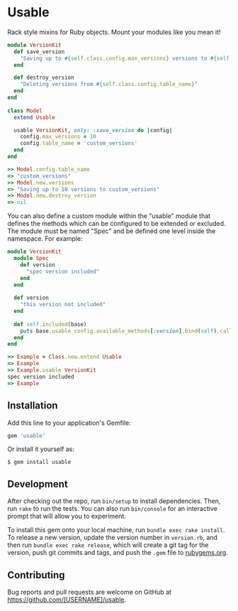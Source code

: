 # Usable

Rack style mixins for Ruby objects. Mount your modules like you mean it!

```ruby
module VersionKit
  def save_version
    "Saving up to #{self.class.config.max_versions} versions to #{self.class.config.table_name}"
  end

  def destroy_version
    "Deleting versions from #{self.class.config.table_name}"
  end
end
  
class Model
  extend Usable

  usable VersionKit, only: :save_version do |config|
    config.max_versions = 10
    config.table_name = 'custom_versions'
  end
end

>> Model.config.table_name
=> "custom_versions"
>> Model.new.versions      
=> "Saving up to 10 versions to custom_versions"
>> Model.new.destroy_version     
=> nil
```
You can also define a custom module within the "usable" module that defines the methods which can be configured to be
extended or excluded. The module must be named "Spec" and be defined one level inside the namespace. For example:

```ruby
module VersionKit
  module Spec
    def version
      "spec version included"
    end
  end
  
  def version
    "this version not included"
  end
  
  def self.included(base)
    puts base.usable_config.available_methods[:version].bind(self).call
  end
end

>> Example = Class.new.extend Usable
=> Example
>> Example.usable VersionKit
spec version included
=> Example
```

## Installation

Add this line to your application's Gemfile:

```ruby
gem 'usable'
```

Or install it yourself as:

    $ gem install usable

## Development

After checking out the repo, run `bin/setup` to install dependencies. Then, run `rake` to run the tests. You can also run `bin/console` for an interactive prompt that will allow you to experiment.

To install this gem onto your local machine, run `bundle exec rake install`. To release a new version, update the version number in `version.rb`, and then run `bundle exec rake release`, which will create a git tag for the version, push git commits and tags, and push the `.gem` file to [rubygems.org](https://rubygems.org).

## Contributing

Bug reports and pull requests are welcome on GitHub at https://github.com/[USERNAME]/usable.

